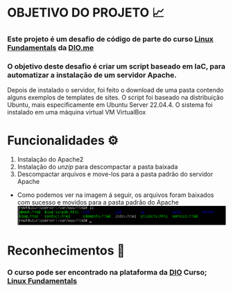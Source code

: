 # OBJETIVO DO PROJETO 📈

### Este projeto é um desafio de código de parte do curso [Linux Fundamentals](https://web.dio.me/track/formacao-linux-fundamentals) da [DIO.me](https://www.dio.me/) 
### O objetivo deste desafio é criar um script baseado em IaC, para automatizar a instalação de um servidor Apache.
Depois de instalado o servidor, foi feito o download de uma pasta contendo alguns exemplos de templates de sites.
O script foi baseado na distribuição Ubuntu, mais especificamente em Ubuntu Server 22.04.4. O sistema foi instalado em uma máquina virtual VM VirtualBox

# Funcionalidades ⚙️
1. Instalação do Apache2
2. Instalação do *unzip* para descompactar a pasta baixada
3. Descompactar arquivos e move-los para a pasta padrão do servidor Apache

 - Como podemos ver na imagem á seguir, os arquivos foram baixados com sucesso e movidos para a pasta padrão do Apache
 ![](https://github.com/FelipeAdriano1/linux-projeto2-iac-server/blob/main/img/arquivosBaixados.png)

# Reconhecimentos 🥇
### O curso pode ser encontrado na plataforma da [DIO](https://www.dio.me/) Curso; [Linux Fundamentals](https://web.dio.me/track/formacao-linux-fundamentals)
